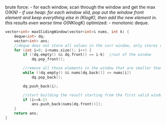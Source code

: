 brute force:
    - for each window, scan through the window and get the max O(K*N)
    - if use heap: for each window slid, pop out the window front element and keep everything else in (KlogK), then add the new element in. this results even worse time O(N*KlogK)
optimized:
    - monotonic deque.


```cpp
vector<int> maxSlidingWindow(vector<int>& nums, int k) {
    deque<int> dq;
    vector<int> ans;
    //deque does not store all values in the curr window, only stores values that are monotonically decreasing from the largest value
    for (int i=0; i<nums.size(); i++) {
        if (!dq.empty() && dq.front() == i-k)  //out of the window 
            dq.pop_front();

        //remove all those elements in the window that are smaller than curr
        while (!dq.empty() && nums[dq.back()] <= nums[i])
            dq.pop_back();

        dq.push_back(i);

        //start building the result starting from the first valid window
        if (i>=k-1) 
            ans.push_back(nums[dq.front()]);
    }
    return ans;
}
```
